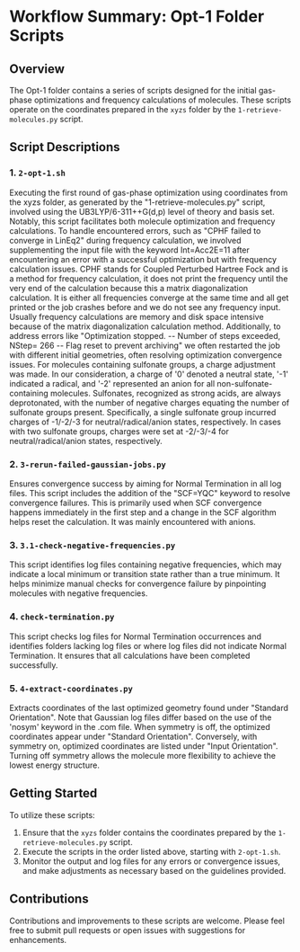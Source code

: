 # Workflow Summary: Opt-1 Folder Scripts

## Overview

The Opt-1 folder contains a series of scripts designed for the initial gas-phase optimizations and frequency calculations of molecules. These scripts operate on the coordinates prepared in the `xyzs` folder by the `1-retrieve-molecules.py` script.

## Script Descriptions

### 1. `2-opt-1.sh`

Executing the first round of gas-phase optimization using coordinates from the xyzs folder, as generated by the "1-retrieve-molecules.py" script, involved using the UB3LYP/6-311++G(d,p) level of theory and basis set. Notably, this script facilitates both molecule optimization and frequency calculations. To handle encountered errors, such as "CPHF failed to converge in LinEq2" during frequency calculation, we involved supplementing the input file with the keyword Int=Acc2E=11 after encountering an error with a successful optimization but with frequency calculation issues. CPHF stands for Coupled Perturbed Hartree Fock and is a method for frequency calculation, it does not print the frequency until the very end of the calculation because this a matrix diagonalization calculation. It is either all frequencies converge at the same time and all get printed or the job crashes before and we do not see any frequency input. Usually frequency calculations are memory and disk space intensive because of the matrix diagonalization calculation method. Additionally, to address errors like "Optimization stopped. -- Number of steps exceeded, NStep= 266 -- Flag reset to prevent archiving" we often restarted the job with different initial geometries, often resolving optimization convergence issues. For molecules containing sulfonate groups, a charge adjustment was made. In our consideration, a charge of '0' denoted a neutral state, '-1' indicated a radical, and '-2' represented an anion for all non-sulfonate-containing molecules. Sulfonates, recognized as strong acids, are always deprotonated, with the number of negative charges equating the number of sulfonate groups present. Specifically, a single sulfonate group incurred charges of -1/-2/-3 for neutral/radical/anion states, respectively. In cases with two sulfonate groups, charges were set at -2/-3/-4 for neutral/radical/anion states, respectively. 

### 2. `3-rerun-failed-gaussian-jobs.py`

Ensures convergence success by aiming for Normal Termination in all log files. This script includes the addition of the "SCF=YQC" keyword to resolve convergence failures. This is primarily used when SCF convergence happens immediately in the first step and a change in the SCF algorithm helps reset the calculation. It was mainly encountered with anions.

### 3. `3.1-check-negative-frequencies.py`

This script identifies log files containing negative frequencies, which may indicate a local minimum or transition state rather than a true minimum. It helps minimize manual checks for convergence failure by pinpointing molecules with negative frequencies.

### 4. `check-termination.py`

This script checks log files for Normal Termination occurrences and identifies folders lacking log files or where log files did not indicate Normal Termination. It ensures that all calculations have been completed successfully.

### 5. `4-extract-coordinates.py`

Extracts coordinates of the last optimized geometry found under "Standard Orientation". Note that Gaussian log files differ based on the use of the 'nosym' keyword in the .com file. When symmetry is off, the optimized coordinates appear under "Standard Orientation". Conversely, with symmetry on, optimized coordinates are listed under "Input Orientation". Turning off symmetry allows the molecule more flexibility to achieve the lowest energy structure.

## Getting Started

To utilize these scripts:

1. Ensure that the `xyzs` folder contains the coordinates prepared by the `1-retrieve-molecules.py` script.
2. Execute the scripts in the order listed above, starting with `2-opt-1.sh`.
3. Monitor the output and log files for any errors or convergence issues, and make adjustments as necessary based on the guidelines provided.

## Contributions

Contributions and improvements to these scripts are welcome. Please feel free to submit pull requests or open issues with suggestions for enhancements.
